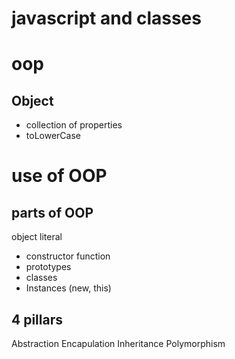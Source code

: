 # javascript and classes

# oop
 
## Object
- collection of properties
- toLowerCase

# use of OOP
 
## parts of OOP
object literal 

- constructor function
- prototypes
- classes
- Instances (new, this)


## 4 pillars
Abstraction
Encapulation
Inheritance
Polymorphism















